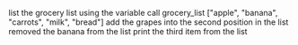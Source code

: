 list the grocery list using the variable call grocery_list
["apple", "banana", "carrots", "milk", "bread"]
add the grapes into the second position in the list 
removed the banana from the list 
print the third item from the list 